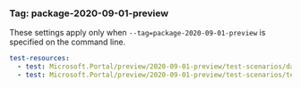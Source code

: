 
### Tag: package-2020-09-01-preview

These settings apply only when `--tag=package-2020-09-01-preview` is specified on the command line.

```yaml $(tag) == 'package-2020-09-01-preview'
test-resources:
  - test: Microsoft.Portal/preview/2020-09-01-preview/test-scenarios/dashboards.yaml
  - test: Microsoft.Portal/preview/2020-09-01-preview/test-scenarios/tenantConfigurations.yaml
```
